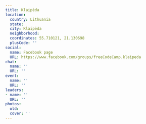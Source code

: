 ```yaml
---
title: Klaipėda
location:
  country: Lithuania
  state: 
  city: Klaipėda
  neighborhood: 
  coordinates: 55.710121, 21.130698
  plusCode: ''
social:
  name: Facebook page
  URL: https://www.facebook.com/groups/freeCodeCamp.klaipeda
chat:
  name: ''
  URL: ''
event:
  name: ''
  URL: ''
leaders:
- name: ''
  URL: ''
photos:
  old: 
  cover: ''
---
```

